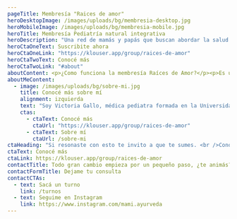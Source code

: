 ```yaml
---
pageTitle: Membresía "Raices de amor"
heroDesktopImage: /images/uploads/bg/membresia-desktop.jpg
heroMobileImage: /images/uploads/bg/membresia-mobile.jpg
heroTitle: Membresía Pediatría natural integrativa
heroDescription: "Una red de mamás y papás que buscan abordar la salud de sus hijos de manera integral y a través de tratamientos naturales. Si consideras que la medicina convencional hace un uso excesivo de medicación y que no toma en cuenta las características individuales de tu hijo o hija, este espacio es para vos."
heroCtaOneText: Suscribite ahora
heroCtaOneLink: "https://klouser.app/group/raices-de-amor"
heroCtaTwoText: Conocé más
heroCtaTwoLink: "#about"
aboutContent: <p>¿Como funciona la membresía Raíces de Amor?</p><p>Es una plataforma online donde semana a semana te comparto un artículo nuevo exclusivo sobre tratamientos naturales para la familia.</p><p>Todo queda organizado en una BIBLIOTECA por categoría.</p><p>Incluye audios, recetarios de tratamientos naturales y listas de compras para descargar, videos para que puedas aprender de forma clara y sencilla.</p><p>Además acceso a un grupo de telegram para consultar dudas y compartir en comunidad, con mi acompañamiento y guía continua.</p><p>¿Te gustaría sumarte pero sentis que no tenes tiempo?</p><p>Tranquila, el contenido está pensado para mamás como vos (y como yo) para que puedas encontrar fácilmente lo que necesitas en cada momento y puedas leerlo en NO más de 15 mins😅</p><p>"Sin acción no hay transformación"</p>
aboutMeContent:
  - image: /images/uploads/bg/sobre-mi.jpg
    title: Conocé más sobre mí
    alignment: izquierda
    text: "Soy Victoria Gallo, médica pediatra formada en la Universidad de Buenos Aires. Mamá de dos pequeños maestros. Yo también estuve en TU lugar. <br />Un día comencé a sentir que la medicina convencional no me resonaba, porque propone tratamientos generales, sin tener en cuenta las características únicas y específicas de cada persona, haciendo foco solo en lo físico, poniendo parches, sin tratar el problema de raíz. Por eso me formé en medicina Ayurveda y fitomedicina."
    ctas:
      - ctaText: Conocé más
        ctaUrl: "https://klouser.app/group/raices-de-amor"
      - ctaText: Sobre mí
        ctaUrl: /sobre-mi
ctaHeading: "Si resonaste con esto te invito a que te sumes. <br />Conocé más sobre la suscripción acá:"
ctaText: Conocé más
ctaLink: https://klouser.app/group/raices-de-amor
contactTitle: Todo gran cambio empieza por un pequeño paso, ¿te animás?
contactFormTitle: Dejame tu consulta
contactCTAs:
  - text: Sacá un turno
    link: /turnos
  - text: Seguime en Instagram
    link: https://www.instagram.com/mami.ayurveda
---
```

